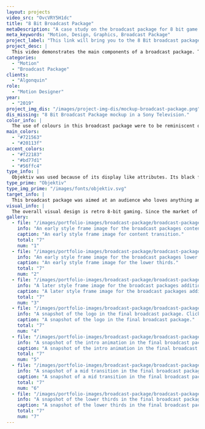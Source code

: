 ```yaml
---
layout: projects
video_src: "OvcVRY5H1dc"
title: "8 Bit Broadcast Package"
metaDescription: "A case study on the broadcast package for 8 bit game streaming service."
meta_keywords: "Motion, Design, Graphics, Broadcast Package"
project_label: "This link will bring you to the 8 Bit broadcast package case study page."
project_desc: |
  This video demonstrates the main components of a broadcast package. This includes an opening and closing logo, a lower thirds and multiple transitions. 8 Bit is a video game streaming service that brings you up to date information on all the hottest games out there.
categories:
  - "Motion"
  - "Broadcast Package"
clients:
  - "Algonquin"
role:
  - "Motion Designer"
year:
  - "2019"
project_img_dis: "/images/project-img-dis/mockup-broadcast-package.png"
dis_missing: "8 Bit Broadcast Package mockup in a Sony Television."
color_info: |
  The use of colours in this broadcast package were to be reminiscent of a 8 bit style era. The purples created the sense of retroism while the accent colours supported this theme.
main_colors:
  - "#721563"
  - "#20113f"
accent_colors:
  - "#f22183"
  - "#bd77d1"
  - "#56ffc4"
type_info: |
  Objektiv was used because of its display like attributes. Its black font is very impactful which is well suited for news information. Its modern style was chosen on purpose for clean readability while also letting the viewer know that the information is up to date. Even if the theme is retro.
type_prime: "Objektiv"
type_img_prime: "/images/fonts/objektiv.svg"
target_info: |
  This broadcast package was aimed at an audience who loves anything and everything to do with gaming and game related news. The target age is generally for an older audience, ranging between 16–30.
visual_info: |
  The overall visual design is retro 8-bit gaming. Since the market of gamers are generally mid to adult males, the goal was to appease their childhood nostalgia of gaming. To do this I used a very pixel stylized approach because that is a significant part of gaming history. In fact it's where a lot of fond childhood video game memories began.
gallery:
  - file: "/images/portfolio-images/broadcast-package/broadcast-package-styleframe01.jpg"
    info: "An early style frame image for the broadcast packages content transition. Click to view this image in fullscreen."
    caption: "An early style frame image for content transition."
    total: "7"
    num: "1"
  - file: "/images/portfolio-images/broadcast-package/broadcast-package-styleframe02.jpg"
    info: "An early style frame image for the broadcast packages lower third. Click to view this image in fullscreen."
    caption: "An early style frame image for the lower thirds."
    total: "7"
    num: "2"
  - file: "/images/portfolio-images/broadcast-package/broadcast-package-styleframe03.jpg"
    info: "A later style frame image for the broadcast packages additional transition. Click to view this image in fullscreen."
    caption: "A later style frame image for the broadcast packages additional transition."
    total: "7"
    num: "3"
  - file: "/images/portfolio-images/broadcast-package/broadcast-package-thumbnail.jpg"
    info: "A snapshot of the logo in the final broadcast package. Click to view this image in fullscreen."
    caption: "A snapshot of the logo in the final broadcast package."
    total: "7"
    num: "4"
  - file: "/images/portfolio-images/broadcast-package/broadcast-package-intro.jpg"
    info: "A snapshot of the intro animation in the final broadcast package. Click to view this image in fullscreen."
    caption: "A snapshot of the intro animation in the final broadcast package."
    total: "7"
    num: "5"
  - file: "/images/portfolio-images/broadcast-package/broadcast-package-transition.jpg"
    info: "A snapshot of a mid transition in the final broadcast package. Click to view this image in fullscreen."
    caption: "A snapshot of a mid transition in the final broadcast package."
    total: "7"
    num: "6"
  - file: "/images/portfolio-images/broadcast-package/broadcast-package-lower-thirds.jpg"
    info: "A snapshot of the lower thirds in the final broadcast package. Click to view this image in fullscreen."
    caption: "A snapshot of the lower thirds in the final broadcast package."
    total: "7"
    num: "7"
---
```

